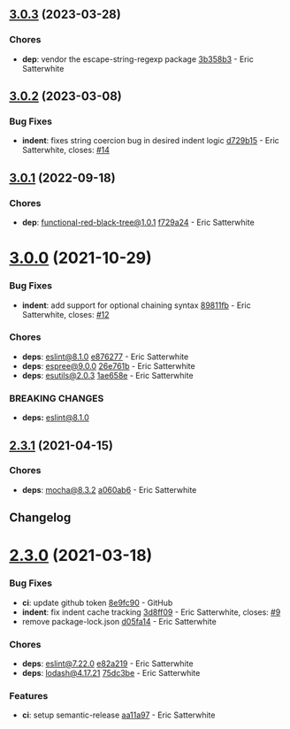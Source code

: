 ## [3.0.3](https://github.com/esatterwhite/eslint-plugin-sensible/compare/v3.0.2...v3.0.3) (2023-03-28)


### Chores

* **dep**: vendor the escape-string-regexp package [3b358b3](https://github.com/esatterwhite/eslint-plugin-sensible/commit/3b358b35ed8e58eba2ae42312cd63524c3a29048) - Eric Satterwhite

## [3.0.2](https://github.com/esatterwhite/eslint-plugin-sensible/compare/v3.0.1...v3.0.2) (2023-03-08)


### Bug Fixes

* **indent**: fixes string coercion bug in desired indent logic [d729b15](https://github.com/esatterwhite/eslint-plugin-sensible/commit/d729b1509566e3310ddb724239185fe1491e138a) - Eric Satterwhite, closes: [#14](https://github.com/esatterwhite/eslint-plugin-sensible/issues/14)

## [3.0.1](https://github.com/esatterwhite/eslint-plugin-sensible/compare/v3.0.0...v3.0.1) (2022-09-18)


### Chores

* **dep**: functional-red-black-tree@1.0.1 [f729a24](https://github.com/esatterwhite/eslint-plugin-sensible/commit/f729a24f3e0d5af31a4ef881459aa19720a5f9f5) - Eric Satterwhite

# [3.0.0](https://github.com/esatterwhite/eslint-plugin-sensible/compare/v2.3.1...v3.0.0) (2021-10-29)


### Bug Fixes

* **indent**: add support for optional chaining syntax [89811fb](https://github.com/esatterwhite/eslint-plugin-sensible/commit/89811fb9e7f4d6e9a8946836864bb25b0df32613) - Eric Satterwhite, closes: [#12](https://github.com/esatterwhite/eslint-plugin-sensible/issues/12)


### Chores

* **deps**: eslint@8.1.0 [e876277](https://github.com/esatterwhite/eslint-plugin-sensible/commit/e87627706a242b7104dd96aa4565c6fd70e2f2dd) - Eric Satterwhite
* **deps**: espree@9.0.0 [26e761b](https://github.com/esatterwhite/eslint-plugin-sensible/commit/26e761b8be95a38d594a163b4fc38be6030aba36) - Eric Satterwhite
* **deps**: esutils@2.0.3 [1ae658e](https://github.com/esatterwhite/eslint-plugin-sensible/commit/1ae658e6b31554b01f00a20964107de3eedb390c) - Eric Satterwhite


### **BREAKING CHANGES**

* **deps:** eslint@8.1.0

## [2.3.1](https://github.com/esatterwhite/eslint-plugin-sensible/compare/v2.3.0...v2.3.1) (2021-04-15)


### Chores

* **deps**: mocha@8.3.2 [a060ab6](https://github.com/esatterwhite/eslint-plugin-sensible/commit/a060ab6fab1776f531a17b29a372b9372421347c) - Eric Satterwhite

## Changelog

# [2.3.0](https://github.com/esatterwhite/eslint-plugin-sensible/compare/v2.2.1...v2.3.0) (2021-03-18)


### Bug Fixes

* **ci**: update github token [8e9fc90](https://github.com/esatterwhite/eslint-plugin-sensible/commit/8e9fc90f57d25088cbaaa4a2f60041d6ccaea28f) - GitHub
* **indent**: fix indent cache tracking [3d8ff09](https://github.com/esatterwhite/eslint-plugin-sensible/commit/3d8ff092178dad3ef35d67b8c81c5752e4643ba3) - Eric Satterwhite, closes: [#9](https://github.com/esatterwhite/eslint-plugin-sensible/issues/9)
* remove package-lock.json [d05fa14](https://github.com/esatterwhite/eslint-plugin-sensible/commit/d05fa14b636edf85b2d38dc780a12cf187e079c5) - Eric Satterwhite


### Chores

* **deps**: eslint@7.22.0 [e82a219](https://github.com/esatterwhite/eslint-plugin-sensible/commit/e82a219eb319978cd80babf1e1741c615260586d) - Eric Satterwhite
* **deps**: lodash@4.17.21 [75dc3be](https://github.com/esatterwhite/eslint-plugin-sensible/commit/75dc3bed27ac95d553e9af67efd745cd1c4f8f81) - Eric Satterwhite


### Features

* **ci**: setup semantic-release [aa11a97](https://github.com/esatterwhite/eslint-plugin-sensible/commit/aa11a976583e287454e872726153c490805224a3) - Eric Satterwhite
